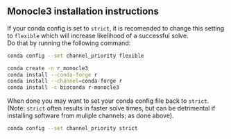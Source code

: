 ## Monocle3 installation instructions

If your conda config is set to `strict`, it is recomended to change this setting to `flexible` which will increase likelihood of a successful solve.  
Do that by running the following command:
```sh
conda config --set channel_priority flexible
```

```sh
conda create -n r_monocle3
conda install --conda-forge r
conda install --channel=conda-forge r
conda install -c bioconda r-monocle3
```

When done you may want to set your conda config file back to `strict`.  
(Note: `strict` often results in faster solve times, but can be detrimental if installing software from muliple channels; as done above).
```sh
conda config --set channel_priority strict
```
